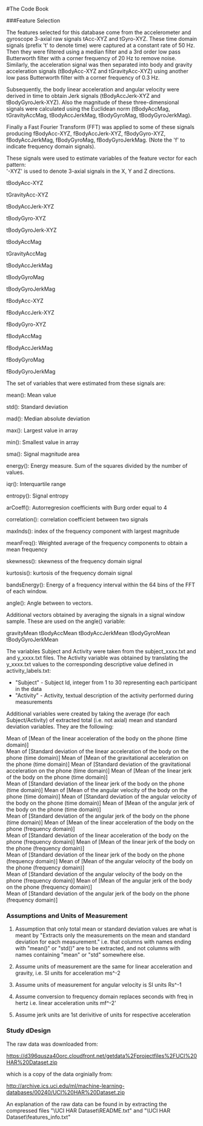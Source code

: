 #The Code Book

###Feature Selection 

The features selected for this database come from the accelerometer and gyroscope 3-axial raw signals tAcc-XYZ and tGyro-XYZ. These time domain signals (prefix 't' to denote time) were captured at a constant rate of 50 Hz. Then they were filtered using a median filter and a 3rd order low pass Butterworth filter with a corner frequency of 20 Hz to remove noise. Similarly, the acceleration signal was then separated into body and gravity acceleration signals (tBodyAcc-XYZ and tGravityAcc-XYZ) using another low pass Butterworth filter with a corner frequency of 0.3 Hz. 

Subsequently, the body linear acceleration and angular velocity were derived in time to obtain Jerk signals (tBodyAccJerk-XYZ and tBodyGyroJerk-XYZ). Also the magnitude of these three-dimensional signals were calculated using the Euclidean norm (tBodyAccMag, tGravityAccMag, tBodyAccJerkMag, tBodyGyroMag, tBodyGyroJerkMag). 

Finally a Fast Fourier Transform (FFT) was applied to some of these signals producing fBodyAcc-XYZ, fBodyAccJerk-XYZ, fBodyGyro-XYZ, fBodyAccJerkMag, fBodyGyroMag, fBodyGyroJerkMag. (Note the 'f' to indicate frequency domain signals). 

These signals were used to estimate variables of the feature vector for each pattern:  
'-XYZ' is used to denote 3-axial signals in the X, Y and Z directions.


tBodyAcc-XYZ

tGravityAcc-XYZ

tBodyAccJerk-XYZ

tBodyGyro-XYZ

tBodyGyroJerk-XYZ

tBodyAccMag

tGravityAccMag

tBodyAccJerkMag

tBodyGyroMag

tBodyGyroJerkMag

fBodyAcc-XYZ

fBodyAccJerk-XYZ

fBodyGyro-XYZ

fBodyAccMag

fBodyAccJerkMag

fBodyGyroMag

fBodyGyroJerkMag


The set of variables that were estimated from these signals are: 

mean(): Mean value

std(): Standard deviation

mad(): Median absolute deviation 

max(): Largest value in array

min(): Smallest value in array

sma(): Signal magnitude area

energy(): Energy measure. Sum of the squares divided by the number of values. 

iqr(): Interquartile range 

entropy(): Signal entropy

arCoeff(): Autorregresion coefficients with Burg order equal to 4

correlation(): correlation coefficient between two signals

maxInds(): index of the frequency component with largest magnitude

meanFreq(): Weighted average of the frequency components to obtain a mean frequency

skewness(): skewness of the frequency domain signal 

kurtosis(): kurtosis of the frequency domain signal 

bandsEnergy(): Energy of a frequency interval within the 64 bins of the FFT of each window.

angle(): Angle between to vectors.


Additional vectors obtained by averaging the signals in a signal window sample. These are used on the angle() variable:

gravityMean
tBodyAccMean
tBodyAccJerkMean
tBodyGyroMean
tBodyGyroJerkMean

The variables Subject and Activity were taken from the subject\_xxxx.txt and and y\_xxxx.txt files. The Activity variable was obtained by translating the y\_xxxx.txt values to the corresponding descriptive value defined in activity_labels.txt:

* "Subject" - Subject Id, integer from 1 to 30 representing each participant in the data
* "Activity" - Activity, textual description of the activity performed during measurements  

Additional variables were created by taking the average (for each Subject/Activity) of extracted total (i.e. not axial) mean and standard deviation variables. They are the following:

Mean of [Mean of the linear acceleration of the body on the phone (time domain)]                 
Mean of [Standard deviation of the linear acceleration of the body on the phone (time domain)]
Mean of [Mean of the gravitational acceleration on the phone (time domain)]
Mean of [Standard deviation of the gravitational acceleration on the phone (time domain)]
Mean of [Mean of the linear jerk of the body on the phone (time domain)]                    
Mean of [Standard deviation of the linear jerk of the body on the phone (time domain)]
Mean of [Mean of the angular velocity of the body on the phone (time domain)]
Mean of [Standard deviation of the angular velocity of the body on the phone (time domain)]
Mean of [Mean of the angular jerk of the body on the phone (time domain)]                
Mean of [Standard deviation of the angular jerk of the body on the phone (time domain)]
Mean of [Mean of the linear acceleration of the body on the phone (frequency domain)]           
Mean of [Standard deviation of the linear acceleration of the body on the phone (frequency domain)]
Mean of [Mean of the linear jerk of the body on the phone (frequency domain)]                  
Mean of [Standard deviation of the linear jerk of the body on the phone (frequency domain)]
Mean of [Mean of the angular velocity of the body on the phone (frequency domain)]                 
Mean of [Standard deviation of the angular velocity of the body on the phone (frequency domain)] 
Mean of [Mean of the angular jerk of the body on the phone (frequency domain)]                     
Mean of [Standard deviation of the angular jerk of the body on the phone (frequency domain)] 

### Assumptions and Units of Measurement 

1. Assumption that only total mean or standard deviation values are what is meant by "Extracts only the measurements on the mean and standard deviation for each measurement." i.e. that columns with names ending with "mean()" or "std()" are to be extracted, and not columns with names containing "mean" or "std" somewhere else.

2. Assume units of measurement are the same for linear acceleration and gravity, i.e. SI units for acceleration ms^-2

3. Assume units of measurement for angular velocity is SI units Rs^-1

4. Assume conversion to frequency domain replaces seconds with freq in hertz i.e. linear acceleration units mf^-2'

5. Assume jerk units are 1st derivitive of units for respective acceleration

### Study dDesign 

The raw data was downloaded from:

https://d396qusza40orc.cloudfront.net/getdata%2Fprojectfiles%2FUCI%20HAR%20Dataset.zip 

which is a copy of the data orginially from:

http://archive.ics.uci.edu/ml/machine-learning-databases/00240/UCI%20HAR%20Dataset.zip

An explanation of the raw data can be found in by extracting the compressed files "\UCI HAR Dataset\README.txt" and "\UCI HAR Dataset\features_info.txt"


